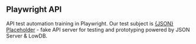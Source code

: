 ## Playwright API

API test automation training in Playwright. Our test subject is [{JSON} Placeholder](https://jsonplaceholder.typicode.com/) - fake API server for testing and prototyping powered by JSON Server & LowDB. 
